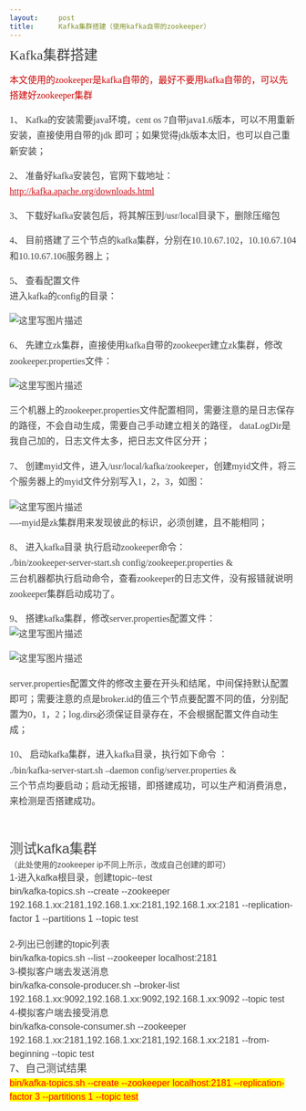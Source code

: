 ```yaml
---
layout:     post
title:      Kafka集群搭建（使用kafka自带的zookeeper）
---
```

<div id="article_content" class="article_content clearfix csdn-tracking-statistics" data-pid="blog" data-mod="popu_307" data-dsm="post">
								            <link rel="stylesheet" href="https://csdnimg.cn/release/phoenix/template/css/ck_htmledit_views-f76675cdea.css">
						<div class="htmledit_views" id="content_views">
                
<p style="line-height:27.2px;color:rgb(63,63,63);font-family:'microsoft yahei';">
<span style="font-size:24px;">Kafka集群搭建</span></p>
<p style="line-height:27.2px;font-family:'microsoft yahei';font-size:16px;">
<span style="color:#cc0000;">本文使用的zookeeper是kafka自带的，最好不要用kafka自带的，可以先搭建好zookeeper集群</span></p>
<p style="line-height:27.2px;color:rgb(63,63,63);font-family:'microsoft yahei';font-size:16px;">
1、 Kafka的安装需要java环境，cent os 7自带java1.6版本，可以不用重新安装，直接使用自带的jdk 即可；如果觉得jdk版本太旧，也可以自己重新安装；</p>
<p style="line-height:27.2px;color:rgb(63,63,63);font-family:'microsoft yahei';font-size:16px;">
2、 准备好kafka安装包，官网下载地址： <br><a href="http://kafka.apache.org/downloads.html" rel="nofollow" style="background:transparent;color:rgb(202,12,22);">http://kafka.apache.org/downloads.html</a></p>
<p style="line-height:27.2px;color:rgb(63,63,63);font-family:'microsoft yahei';font-size:16px;">
3、 下载好kafka安装包后，将其解压到/usr/local目录下，删除压缩包</p>
<p style="line-height:27.2px;color:rgb(63,63,63);font-family:'microsoft yahei';font-size:16px;">
4、 目前搭建了三个节点的kafka集群，分别在10.10.67.102，10.10.67.104和10.10.67.106服务器上；</p>
<p style="line-height:27.2px;color:rgb(63,63,63);font-family:'microsoft yahei';font-size:16px;">
5、 查看配置文件 <br>
进入kafka的config的目录：</p>
<p style="line-height:27.2px;color:rgb(63,63,63);font-family:'microsoft yahei';font-size:16px;">
<img src="https://img-blog.csdn.net/20170518163541764?watermark/2/text/aHR0cDovL2Jsb2cuY3Nkbi5uZXQvenh5OTg3ODcyNjc0/font/5a6L5L2T/fontsize/400/fill/I0JBQkFCMA==/dissolve/70/gravity/SouthEast" alt="这里写图片描述" title="" style="border:0px;vertical-align:middle;"></p>
<p style="line-height:27.2px;color:rgb(63,63,63);font-family:'microsoft yahei';font-size:16px;">
6、 先建立zk集群，直接使用kafka自带的zookeeper建立zk集群，修改zookeeper.properties文件：</p>
<p style="line-height:27.2px;color:rgb(63,63,63);font-family:'microsoft yahei';font-size:16px;">
<img src="https://img-blog.csdn.net/20170518163645089?watermark/2/text/aHR0cDovL2Jsb2cuY3Nkbi5uZXQvenh5OTg3ODcyNjc0/font/5a6L5L2T/fontsize/400/fill/I0JBQkFCMA==/dissolve/70/gravity/SouthEast" alt="这里写图片描述" title="" style="border:0px;vertical-align:middle;"></p>
<p style="line-height:27.2px;color:rgb(63,63,63);font-family:'microsoft yahei';font-size:16px;">
三个机器上的zookeeper.properties文件配置相同，需要注意的是日志保存的路径，不会自动生成，需要自己手动建立相关的路径， dataLogDir是我自己加的，日志文件太多，把日志文件区分开；</p>
<p style="line-height:27.2px;color:rgb(63,63,63);font-family:'microsoft yahei';font-size:16px;">
7、 创建myid文件，进入/usr/local/kafka/zookeeper，创建myid文件，将三个服务器上的myid文件分别写入1，2，3，如图：</p>
<p style="line-height:27.2px;color:rgb(63,63,63);font-family:'microsoft yahei';font-size:16px;">
<img src="https://img-blog.csdn.net/20170518163911232?watermark/2/text/aHR0cDovL2Jsb2cuY3Nkbi5uZXQvenh5OTg3ODcyNjc0/font/5a6L5L2T/fontsize/400/fill/I0JBQkFCMA==/dissolve/70/gravity/SouthEast" alt="这里写图片描述" title="" style="border:0px;vertical-align:middle;"> <br>
—-myid是zk集群用来发现彼此的标识，必须创建，且不能相同；</p>
<p style="line-height:27.2px;color:rgb(63,63,63);font-family:'microsoft yahei';font-size:16px;">
8、 进入kafka目录 执行启动zookeeper命令： <br>
./bin/zookeeper-server-start.sh config/zookeeper.properties &amp; <br>
三台机器都执行启动命令，查看zookeeper的日志文件，没有报错就说明zookeeper集群启动成功了。</p>
<p style="line-height:27.2px;color:rgb(63,63,63);font-family:'microsoft yahei';font-size:16px;">
9、 搭建kafka集群，修改server.properties配置文件： <br><img src="https://img-blog.csdn.net/20170518164309410?watermark/2/text/aHR0cDovL2Jsb2cuY3Nkbi5uZXQvenh5OTg3ODcyNjc0/font/5a6L5L2T/fontsize/400/fill/I0JBQkFCMA==/dissolve/70/gravity/SouthEast" alt="这里写图片描述" title="" style="border:0px;vertical-align:middle;"></p>
<p style="line-height:27.2px;color:rgb(63,63,63);font-family:'microsoft yahei';font-size:16px;">
<img src="https://img-blog.csdn.net/20170518164322254?watermark/2/text/aHR0cDovL2Jsb2cuY3Nkbi5uZXQvenh5OTg3ODcyNjc0/font/5a6L5L2T/fontsize/400/fill/I0JBQkFCMA==/dissolve/70/gravity/SouthEast" alt="这里写图片描述" title="" style="border:0px;vertical-align:middle;"></p>
<p style="line-height:27.2px;color:rgb(63,63,63);font-family:'microsoft yahei';font-size:16px;">
server.properties配置文件的修改主要在开头和结尾，中间保持默认配置即可；需要注意的点是broker.id的值三个节点要配置不同的值，分别配置为0，1，2；log.dirs必须保证目录存在，不会根据配置文件自动生成；</p>
<p style="line-height:27.2px;color:rgb(63,63,63);font-family:'microsoft yahei';font-size:16px;">
10、 启动kafka集群，进入kafka目录，执行如下命令 ： <br>
./bin/kafka-server-start.sh –daemon config/server.properties &amp; <br>
三个节点均要启动；启动无报错，即搭建成功，可以生产和消费消息，来检测是否搭建成功。</p>
<p style="line-height:27.2px;color:rgb(63,63,63);font-family:'microsoft yahei';">
</p>
<div style="color:rgb(69,69,69);font-family:'PingFang SC', 'Microsoft YaHei', SimHei, Arial, SimSun;line-height:1.5;">
<div style="line-height:1.5;"><span><span><span style="font-size:24px;"><br></span></span></span></div>
<div style="line-height:1.5;"><span><span><span style="font-size:24px;">测试kafka集群</span></span></span></div>
<div style="line-height:1.5;">（此处使用的zookeeper ip不同上所示，改成自己创建的即可）</div>
<div style="font-size:14px;line-height:1.5;"><span style="font-size:16px;">1-进入kafka根目录，创建topic--test</span></div>
<div style="font-size:14px;line-height:1.5;"><span style="font-size:16px;">bin/kafka-topics.sh --create --zookeeper 192.168.1.xx:2181,192.168.1.xx:2181,192.168.1.xx:2181 --replication-factor 1 --partitions 1
 --topic test</span></div>
<img src="http://blog.csdn.net/gongxinju/article/details/53415051" alt="" style="font-size:14px;border:0px;vertical-align:middle;"><span style="font-size:14px;"><img src="https://img-blog.csdn.net/20161130230805438?watermark/2/text/aHR0cDovL2Jsb2cuY3Nkbi5uZXQv/font/5a6L5L2T/fontsize/400/fill/I0JBQkFCMA==/dissolve/70/gravity/Center" alt="" style="border:0px;vertical-align:middle;"></span><span style="font-size:14px;"><br></span></div>
<div style="font-size:14px;color:rgb(69,69,69);font-family:'PingFang SC', 'Microsoft YaHei', SimHei, Arial, SimSun;line-height:1.5;">
<span style="font-size:16px;">2-列出已创建的topic列表</span></div>
<div style="font-size:14px;color:rgb(69,69,69);font-family:'PingFang SC', 'Microsoft YaHei', SimHei, Arial, SimSun;line-height:1.5;">
<div style="line-height:1.5;"><span style="font-size:16px;">bin/kafka-topics.sh --list --zookeeper localhost:2181</span></div>
<div style="line-height:1.5;"><span style="font-size:16px;">3-模拟客户端去发送消息</span></div>
<div style="line-height:1.5;"><span style="font-size:16px;">bin/kafka-console-producer.sh --broker-list 192.168.1.xx:9092,192.168.1.xx:9092,192.168.1.xx:9092 --topic test</span></div>
<img src="http://blog.csdn.net/gongxinju/article/details/53415051" alt="" style="border:0px;vertical-align:middle;"><img src="https://img-blog.csdn.net/20161130230823308?watermark/2/text/aHR0cDovL2Jsb2cuY3Nkbi5uZXQv/font/5a6L5L2T/fontsize/400/fill/I0JBQkFCMA==/dissolve/70/gravity/Center" alt="" style="border:0px;vertical-align:middle;"><br></div>
<div style="font-size:14px;color:rgb(69,69,69);font-family:'PingFang SC', 'Microsoft YaHei', SimHei, Arial, SimSun;line-height:1.5;">
<span style="font-size:16px;">4-模拟客户端去接受消息</span></div>
<div style="font-size:14px;color:rgb(69,69,69);font-family:'PingFang SC', 'Microsoft YaHei', SimHei, Arial, SimSun;line-height:1.5;">
<div style="line-height:1.5;"><span style="font-size:16px;">bin/kafka-console-consumer.sh --zookeeper 192.168.1.xx:2181,192.168.1.xx:2181,192.168.1.xx:2181 --from-beginning --topic test</span></div>
<img src="http://blog.csdn.net/gongxinju/article/details/53415051" alt="" style="border:0px;vertical-align:middle;"><img src="https://img-blog.csdn.net/20161130230835746?watermark/2/text/aHR0cDovL2Jsb2cuY3Nkbi5uZXQv/font/5a6L5L2T/fontsize/400/fill/I0JBQkFCMA==/dissolve/70/gravity/Center" alt="" style="border:0px;vertical-align:middle;"><br></div>
<div style="font-size:14px;color:rgb(69,69,69);font-family:'PingFang SC', 'Microsoft YaHei', SimHei, Arial, SimSun;line-height:1.5;">
<span style="font-size:18px;"><span>7、自己测试结果</span></span></div>
<div style="font-size:14px;color:rgb(69,69,69);font-family:'PingFang SC', 'Microsoft YaHei', SimHei, Arial, SimSun;line-height:1.5;">
<img src="http://blog.csdn.net/gongxinju/article/details/53415051" alt="" style="border:0px;vertical-align:middle;"><img src="https://img-blog.csdn.net/20161130230921262?watermark/2/text/aHR0cDovL2Jsb2cuY3Nkbi5uZXQv/font/5a6L5L2T/fontsize/400/fill/I0JBQkFCMA==/dissolve/70/gravity/Center" alt="" style="border:0px;vertical-align:middle;"><br></div>
<div style="font-size:14px;color:rgb(69,69,69);font-family:'PingFang SC', 'Microsoft YaHei', SimHei, Arial, SimSun;line-height:1.5;">
<span style="background-color:rgb(255,255,0);color:rgb(255,0,0);font-size:16px;">bin/kafka-topics.sh --create --zookeeper localhost:2181 --replication-factor 3 --partitions 1 --topic test</span></div>
<br><p></p>
            </div>
                </div>